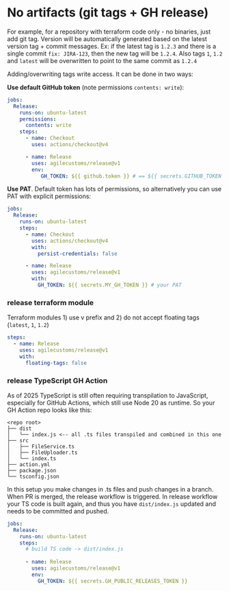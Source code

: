 # No artifacts (git tags + GH release)

For example, for a repository with terraform code only - no binaries, just add git tag.
Version will be automatically generated based on the latest version tag + commit messages.
Ex: if the latest tag is `1.2.3` and there is a single commit `fix: JIRA-123`, then the new tag will be `1.2.4`.
Also tags `1`, `1.2` and `latest` will be overwritten to point to the same commit as `1.2.4`

Adding/overwriting tags write access. It can be done in two ways:

**Use default GitHub token** (note permissions `contents: write`):
```yaml
jobs:
  Release:
    runs-on: ubuntu-latest
    permissions:
      contents: write
    steps:
      - name: Checkout
        uses: actions/checkout@v4

      - name: Release
        uses: agilecustoms/release@v1
        env:
           GH_TOKEN: ${{ github.token }} # == ${{ secrets.GITHUB_TOKEN }}, required for GitHub release
```

**Use PAT**. Default token has lots of permissions, so alternatively you can use PAT with explicit permissions:
```yaml
jobs:
  Release:
    runs-on: ubuntu-latest
    steps:
      - name: Checkout
        uses: actions/checkout@v4
        with:
          persist-credentials: false

      - name: Release
        uses: agilecustoms/release@v1
        with:
          GH_TOKEN: ${{ secrets.MY_GH_TOKEN }} # your PAT 
```

### release terraform module

Terraform modules 1) use v prefix and 2) do not accept floating tags (`latest`, `1`, `1.2`)
```yaml
steps:
  - name: Release
    uses: agilecustoms/release@v1
    with:
      floating-tags: false
```

### release TypeScript GH Action

As of 2025 TypeScript is still often requiring transpilation to JavaScript, especially for GitHub Actions, which still use Node 20 as runtime.
So your GH Action repo looks like this:
```
<repo root>
├── dist
│   └── index.js <-- all .ts files transpiled and combined in this one
├── src
│   ├── FileService.ts
│   ├── FileUploader.ts
│   └── index.ts
├── action.yml
├── package.json
└── tsconfig.json
```
In this setup you make changes in .ts files and push changes in a branch. When PR is merged, the release workflow is triggered.
In release workflow your TS code is built again, and thus you have `dist/index.js` updated and needs to be committed and pushed.

```yaml
jobs:
  Release:
    runs-on: ubuntu-latest
    steps:
      # build TS code -> dist/index.js
      
      - name: Release
        uses: agilecustoms/release@v1
        env:
          GH_TOKEN: ${{ secrets.GH_PUBLIC_RELEASES_TOKEN }}
```
